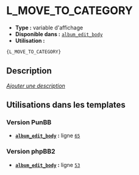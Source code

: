 # L_MOVE_TO_CATEGORY
* __Type :__ variable d'affichage
* __Disponible dans :__ [`album_edit_body`](../tpl/var/album_edit_body.md)
* __Utilisation :__

```html
{L_MOVE_TO_CATEGORY}
```

## Description
[*Ajouter une description*](https://fa-tvars.appspot.com/var/L_MOVE_TO_CATEGORY)

## Utilisations dans les templates

### Version PunBB
* __[`album_edit_body`](../tpl/var/album_edit_body.md#readme) :__ ligne [`65`](../tpl/src/punbb/album_edit_body.tpl#L65)

### Version phpBB2
* __[`album_edit_body`](../tpl/var/album_edit_body.md#readme) :__ ligne [`53`](../tpl/src/subsilver/album_edit_body.tpl#L53)